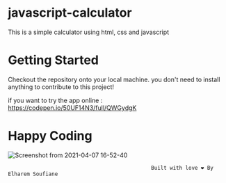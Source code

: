 # javascript-calculator

This is a simple calculator using html, css and javascript

# Getting Started

Checkout the repository onto your local machine. you don't need to install anything to contribute to this project!

if you want to try the app online : https://codepen.io/50UF14N3/full/QWGydgK

# Happy Coding

![Screenshot from 2021-04-07 16-52-40](https://user-images.githubusercontent.com/44909504/113896270-b076f380-97c1-11eb-8bee-e7ecda7cbc65.png)

                                                  Built with love ❤️ By Elharem Soufiane
